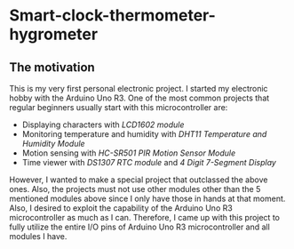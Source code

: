 # Smart-clock-thermometer-hygrometer
## The motivation
This is my very first personal electronic project. I started my electronic hobby with the Arduino Uno R3. One of the most common projects that regular beginners usually start with this microcontroller are: 
* Displaying characters with *LCD1602 module*
* Monitoring temperature and humidity with *DHT11 Temperature and Humidity Module*
* Motion sensing with *HC-SR501 PIR Motion Sensor Module*
* Time viewer with *DS1307 RTC module* and *4 Digit 7-Segment Display*

However, I wanted to make a special project that outclassed the above ones. Also, the projects must not use other modules other than the 5 mentioned modules above since I only have those in hands at that moment. Also, I desired to exploit the capability of the Arduino Uno R3 microcontroller as much as I can. Therefore, I came up with this project to fully utilize the entire I/O pins of Arduino Uno R3 microcontroller and all modules I have.
